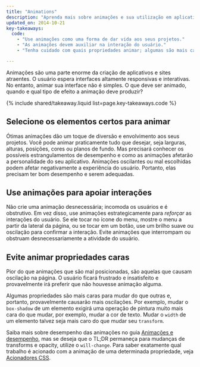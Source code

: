 ```yaml
---
title: "Animations"
description: "Aprenda mais sobre animações e sua utilização em aplicativos e sites modernos."
updated_on: 2014-10-21
key-takeaways:
  code:
    - "Use animações como uma forma de dar vida aos seus projetos."
    - "As animações devem auxiliar na interação do usuário."
    - "Tenha cuidado com quais propriedades animar; algumas são mais caras do que outras!"

---
```

<p class="intro">
  Animações são uma parte enorme da criação de aplicativos e sites atraentes. O usuário espera interfaces altamente responsivas e interativas. No entanto, animar sua interface não é simples. O que deve ser animado, quando e qual tipo de efeito a animação deve produzir?
</p>

{% include shared/takeaway.liquid list=page.key-takeaways.code %}

## Selecione os elementos certos para animar

Ótimas animações dão um toque de diversão e envolvimento aos seus projetos. Você pode animar praticamente tudo que desejar, seja larguras, alturas, posições, cores ou planos de fundo. Mas precisará conhecer os possíveis estrangulamentos de desempenho e como as animações afetarão a personalidade do seu aplicativo. Animações oscilantes ou mal escolhidas podem afetar negativamente a experiência do usuário. Portanto, elas precisam ter bom desempenho e serem adequadas.

## Use animações para apoiar interações

Não crie uma animação desnecessária; incomoda os usuários e é obstrutivo. Em vez disso, use animações estrategicamente para _reforçar_ as interações do usuário. Se ele tocar no ícone do menu, mostre o menu a partir da lateral da página, ou se tocar em um botão, use um brilho suave ou oscilação para confirmar a interação. Evite animações que interrompam ou obstruam desnecessariamente a atividade do usuário.

## Evite animar propriedades caras

Pior do que animações que são mal posicionadas, são aquelas que causam oscilação na página. O usuário ficará frustrado e insatisfeito e provavelmente irá preferir que não houvesse animação alguma.

Algumas propriedades são mais caras para mudar do que outras e, portanto, provavelmente causarão mais oscilações. Por exemplo, mudar o `box-shadow` de um elemento exigirá uma operação de pintura muito mais cara do que mudar, por exemplo, mudar a cor de texto. Mudar o `width` de um elemento talvez seja mais caro do que mudar seu `transform`.

Saiba mais sobre desempenho das animações no guia [Animações e desempenho](animations-and-performance.html), mas se deseja que o TL;DR permaneça para mudanças de transforms e opacity, utilize o `will-change`. Para saber exatamente qual trabalho é acionado com a animação de uma determinada propriedade, veja [Acionadores CSS](http://csstriggers.com).



